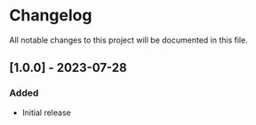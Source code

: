 # Changelog

All notable changes to this project will be documented in this file.

## [1.0.0] - 2023-07-28

### Added

- Initial release
